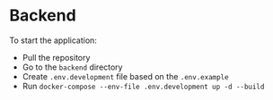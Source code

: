 # Backend

To start the application:
- Pull the repository
- Go to the `backend` directory
- Create `.env.development` file based on the `.env.example`
- Run `docker-compose --env-file .env.development up -d --build`